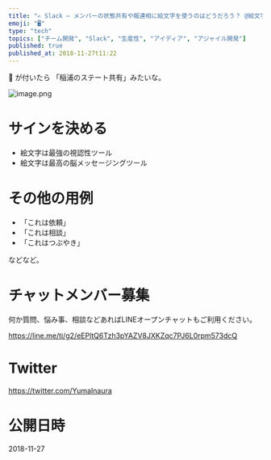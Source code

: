 ```yaml
---
title: "✍ Slack – メンバーの状態共有や報連相に絵文字を使うのはどうだろう？ @絵文字大好きエンジニア"
emoji: "🖥"
type: "tech"
topics: ["チーム開発", "Slack", "生産性", "アイディア", "アジャイル開発"]
published: true
published_at: 2018-11-27t11:22
---
```


🌾 が付いたら 「稲浦のステート共有」みたいな。

![image.png](https://qiita-image-store.s3.amazonaws.com/0/89618/3ef68a07-a525-44dc-3527-06641bfd496a.png)

# サインを決める

- 絵文字は最強の視認性ツール
- 絵文字は最高の脳メッセージングツール

# その他の用例

- 「これは依頼」
- 「これは相談」
- 「これはつぶやき」

などなど。









<!-- Update From Qiita API -->

# チャットメンバー募集


何か質問、悩み事、相談などあればLINEオープンチャットもご利用ください。

https://line.me/ti/g2/eEPltQ6Tzh3pYAZV8JXKZqc7PJ6L0rpm573dcQ





# Twitter


https://twitter.com/YumaInaura


<!-- Update From Qiita API -->



# 公開日時

2018-11-27
